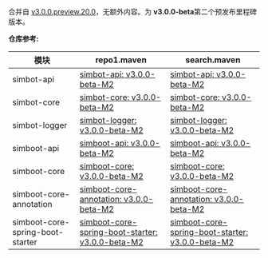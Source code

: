 合并自 [v3.0.0.preview.20.0](https://github.com/ForteScarlet/simpler-robot/releases/tag/v3.0.0.preview.20.0)，无额外内容。为 **v3.0.0-beta**第二个预发布里程碑版本。

**仓库参考:**

| **模块**                           | **repo1.maven**                                                                                                                                          | **search.maven**                                                                                                                                                |
|----------------------------------|----------------------------------------------------------------------------------------------------------------------------------------------------------|-----------------------------------------------------------------------------------------------------------------------------------------------------------------|
| simbot-api                       | [simbot-api: v3.0.0-beta-M2](https://repo1.maven.org/maven2/love/forte/simbot/simbot-api/3.0.0-beta-M2)                                                  | [simbot-api: v3.0.0-beta-M2](https://search.maven.org/artifact/love.forte.simbot/simbot-api/3.0.0-beta-M2/jar)                                                  |
| simbot-core                      | [simbot-core: v3.0.0-beta-M2](https://repo1.maven.org/maven2/love/forte/simbot/simbot-core/3.0.0-beta-M2)                                                | [simbot-core: v3.0.0-beta-M2](https://search.maven.org/artifact/love.forte.simbot/simbot-core/3.0.0-beta-M2/jar)                                                |
| simbot-logger                    | [simbot-logger: v3.0.0-beta-M2](https://repo1.maven.org/maven2/love/forte/simbot/simbot-logger/3.0.0-beta-M2)                                            | [simbot-logger: v3.0.0-beta-M2](https://search.maven.org/artifact/love.forte.simbot/simbot-logger/3.0.0-beta-M2/jar)                                            |
| simboot-api                      | [simboot-api: v3.0.0-beta-M2](https://repo1.maven.org/maven2/love/forte/simbot/boot/simboot-api/3.0.0-beta-M2)                                           | [simboot-api: v3.0.0-beta-M2](https://search.maven.org/artifact/love.forte.simbot.boot/simboot-api/3.0.0-beta-M2/jar)                                           |
| simboot-core                     | [simboot-core: v3.0.0-beta-M2](https://repo1.maven.org/maven2/love/forte/simbot/boot/simboot-core/3.0.0-beta-M2)                                         | [simboot-core: v3.0.0-beta-M2](https://search.maven.org/artifact/love.forte.simbot.boot/simboot-core/3.0.0-beta-M2/jar)                                         |
| simboot-core-annotation          | [simboot-core-annotation: v3.0.0-beta-M2](https://repo1.maven.org/maven2/love/forte/simbot/boot/simboot-core-annotation/3.0.0-beta-M2)                   | [simboot-core-annotation: v3.0.0-beta-M2](https://search.maven.org/artifact/love.forte.simbot.boot/simboot-core-annotation/3.0.0-beta-M2/jar)                   |
| simboot-core-spring-boot-starter | [simboot-core-spring-boot-starter: v3.0.0-beta-M2](https://repo1.maven.org/maven2/love/forte/simbot/boot/simboot-core-spring-boot-starter/3.0.0-beta-M2) | [simboot-core-spring-boot-starter: v3.0.0-beta-M2](https://search.maven.org/artifact/love.forte.simbot.boot/simboot-core-spring-boot-starter/3.0.0-beta-M2/jar) |



